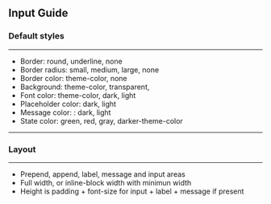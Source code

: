 ## Input Guide

### Default styles

---

- Border: round, underline, none
- Border radius: small, medium, large, none
- Border color: theme-color, none
- Background: theme-color, transparent,
- Font color: theme-color, dark, light
- Placeholder color: dark, light
- Message color: : dark, light
- State color: green, red, gray, darker-theme-color

---

### Layout

---

- Prepend, append, label, message and input areas
- Full width, or inline-block width with minimun width
- Height is padding + font-size for input + label + message if present
